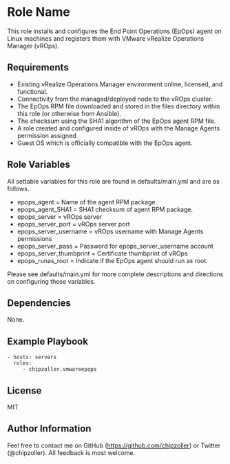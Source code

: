 Role Name
=========

This role installs and configures the End Point Operations (EpOps) agent on Linux machines and registers them with VMware vRealize Operations Manager (vROps).

Requirements
------------

- Existing vRealize Operations Manager environment online, licensed, and functional.
- Connectivity from the managed/deployed node to the vROps cluster.
- The EpOps RPM file downloaded and stored in the files directory within this role (or otherwise from Ansible).
- The checksum using the SHA1 algorithm of the EpOps agent RPM file.
- A role created and configured inside of vROps with the Manage Agents permission assigned.
- Guest OS which is officially compatible with the EpOps agent.

Role Variables
--------------

All settable variables for this role are found in defaults/main.yml and are as follows.

- epops_agent = Name of the agent RPM package.
- epops_agent_SHA1 = SHA1 checksum of agent RPM package.
- epops_server = vROps server
- epops_server_port = vROps server port
- epops_server_username = vROps username with Manage Agents permissions
- epops_server_pass = Password for epops_server_username account
- epops_server_thumbprint = Certificate thumbprint of vROps
- epops_runas_root = Indicate if the EpOps agent should run as root.

Please see defaults/main.yml for more complete descriptions and directions on configuring these variables.

Dependencies
------------

None.

Example Playbook
----------------



    - hosts: servers
      roles:
         - chipzoller.vmwareepops

License
-------

MIT

Author Information
------------------

Feel free to contact me on GitHub (https://github.com/chipzoller) or Twitter (@chipzoller). All feedback is most welcome.